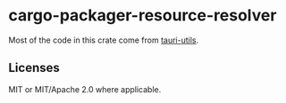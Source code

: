 # cargo-packager-resource-resolver

Most of the code in this crate come from [tauri-utils](https://github.com/tauri-apps/tauri/tree/dev/core/tauri-utils).


## Licenses

MIT or MIT/Apache 2.0 where applicable.
